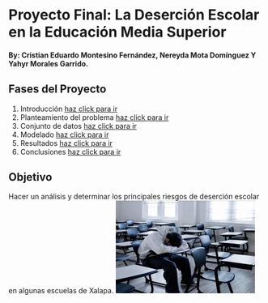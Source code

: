 # Proyecto Final: La Deserción Escolar en la Educación Media Superior
#### By: Cristian Eduardo Montesino Fernández, Nereyda Mota Domínguez Y Yahyr Morales Garrido.
## Fases del Proyecto
1. Introducción [haz click para ir](Introducción.md)
2. Planteamiento del problema [haz click para ir](Planteamientodelproblema.md)
4. Conjunto de datos [haz click para ir](Conjuntodedatos.md)
5. Modelado [haz click para ir](Modelado.md)
6. Resultados [haz click para ir](Resultados.md)
7. Conclusiones [haz click para ir](Conclusiones.md)

## Objetivo
Hacer un análisis y determinar los principales riesgos de deserción escolar en algunas escuelas de Xalapa.
![Logo del proyecto](https://github.com/CrisEmf/Proyecto-Ciencia-de-Datos/blob/11c9a7b2f82a67036e248dc05a3fd10f9c8e15a5/imagenes/descarga%20(16).jpg)
